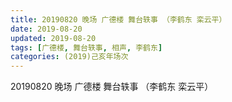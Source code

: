 ```yaml
---
title: 20190820 晚场 广德楼 舞台轶事 （李鹤东 栾云平）
date: 2019-08-20
updated: 2019-08-20
tags: [广德楼, 舞台轶事, 相声, 李鹤东]
categories: (2019)己亥年场次
---
```


20190820 晚场 广德楼 舞台轶事 （李鹤东 栾云平）

